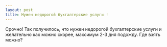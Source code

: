 ```yaml
---
layout: post 
title: Нужен недорогой бухгалтерские услуги ! 
--- 
```

Срочно! Так получилось, что нужен недорогой бухгалтерские услуги и желательно как можно скорее, максимум 2-3 дня подожду. Где взять можно?